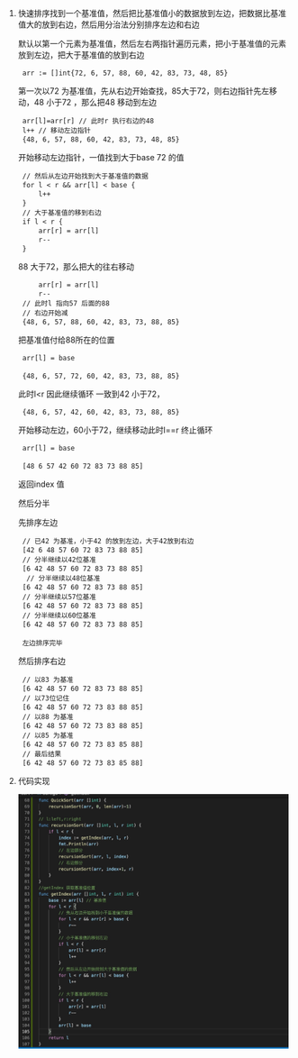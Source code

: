 1. 快速排序找到一个基准值，然后把比基准值小的数据放到左边，把数据比基准值大的放到右边，然后用分治法分别排序左边和右边

   默认以第一个元素为基准值，然后左右两指针遍历元素，把小于基准值的元素放到左边，把大于基准值的放到右边

        arr := []int{72, 6, 57, 88, 60, 42, 83, 73, 48, 85}
    第一次以72 为基准值，先从右边开始查找，85大于72，则右边指针先左移动，48 小于72 ，那么把48 移动到左边

        arr[l]=arr[r] // 此时r 执行右边的48 
        l++ // 移动左边指针
        {48, 6, 57, 88, 60, 42, 83, 73, 48, 85}
    
    开始移动左边指针，一值找到大于base 72 的值

        // 然后从左边开始找到大于基准值的数据
		for l < r && arr[l] < base {
			l++
		}
		// 大于基准值的移到右边
		if l < r {
			arr[r] = arr[l]
			r--
		}
    88 大于72，那么把大的往右移动

            arr[r] = arr[l]
			r--
        // 此时l 指向57 后面的88
        // 右边开始减
        {48, 6, 57, 88, 60, 42, 83, 73, 88, 85}
    
    把基准值付给88所在的位置

        arr[l] = base
    
        {48, 6, 57, 72, 60, 42, 83, 73, 88, 85}

    此时l<r 因此继续循环
    一致到42 小于72，

        {48, 6, 57, 42, 60, 42, 83, 73, 88, 85}
    开始移动左边，60小于72，继续移动此时l==r 终止循环

        arr[l] = base
    
        [48 6 57 42 60 72 83 73 88 85]
    
    返回index 值

    然后分半

    先排序左边

        // 已42 为基准，小于42 的放到左边，大于42放到右边
        [42 6 48 57 60 72 83 73 88 85]
        // 分半继续以42位基准
        [6 42 48 57 60 72 83 73 88 85]
         // 分半继续以48位基准
        [6 42 48 57 60 72 83 73 88 85]
        // 分半继续以57位基准
        [6 42 48 57 60 72 83 73 88 85]
        // 分半继续以60位基准
        [6 42 48 57 60 72 83 73 88 85]

        左边排序完毕
    
        
    然后排序右边

        // 以83 为基准
        [6 42 48 57 60 72 83 73 88 85]
        // 以73位记住
        [6 42 48 57 60 72 73 83 88 85]
        // 以88 为基准
        [6 42 48 57 60 72 73 83 88 85]
        // 以85 为基准
        [6 42 48 57 60 72 73 83 85 88]
        // 最后结果
        [6 42 48 57 60 72 73 83 85 88]


2. 代码实现

   ![avatar](../assets/quick.jpg)